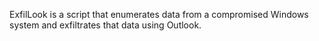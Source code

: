 ExfilLook is a script that enumerates data from a compromised Windows system and exfiltrates that data using Outlook.
